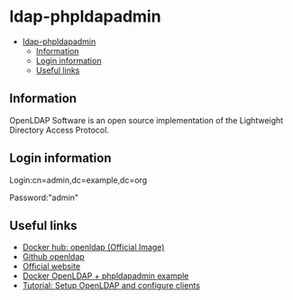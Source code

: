 # ldap-phpldapadmin

- [ldap-phpldapadmin](#ldap-phpldapadmin)
  - [Information](#information)
  - [Login information](#login-information)
  - [Useful links](#useful-links)

## Information

OpenLDAP Software is an open source implementation of the Lightweight Directory Access Protocol.

## Login information 

Login:cn=admin,dc=example,dc=org

Password:"admin"

## Useful links

- [Docker hub: openldap (Official Image)](https://hub.docker.com/r/osixia/openldap/)
- [Github openldap](https://github.com/osixia/docker-openldap)
- [Official website](https://www.openldap.org/)
- [Docker OpenLDAP + phpldapadmin example](https://gist.github.com/thomasdarimont/d22a616a74b45964106461efb948df9c)
- [Tutorial: Setup OpenLDAP and configure clients](https://www.youtube.com/watch?v=p857CNi60LM&ab_channel=DrevonGaming)

